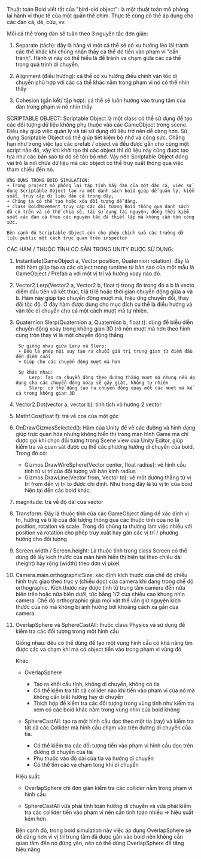 Thuật toán Boid viết tắt của "bird-oid object": là một thuật toán mô phỏng lại hành vi thực tế của một quần thể chim. Thực tế cũng có thể áp dụng cho các đàn cá, dê, cừu, vv. 

Mỗi cá thể trong đàn sẽ tuân theo 3 nguyên tắc đơn giản: 

1. Separate (tách): đây là hàng vi một cá thể sẽ có xu hướng lèo lái tránh các thể khác khi chúng nhận thấy cá thể đó tiến vào phạm vi
"cần tránh". Hành vi này có thể hiểu là để tránh va chạm giữa các cá thể trong quá trình di chuyển.


2. Alignment (điều hướng): cá thể có xu hướng điều chỉnh vận tốc di chuyển phù hợp với các cá thể khác nằm trong phạm vi nó có thể nhìn thấy


3. Cohesion (gắn kết/ tập hợp): cá thể sẽ luôn hướng vào trung tâm của đàn trong phạm vi nó nhìn thấy


SCRIPTABLE OBJECT:
    Scriptable Object là một class có thể sử dụng để tạo các đối tượng dữ liệu không phụ thuộc vào các GameObject trong scene. Điều này giúp việc quản lý và tái sử dụng dữ liệu trở nên dễ dàng hơn. Sử dụng Scriptable Object có thể giúp tiết kiệm bộ nhớ và công sức. Chẳng hạn như trong việc tạo các prefab / object và đều được gắn cho cùng một script nào đó, vậy khi khởi tạo thì các object thì dữ liệu này cũng được tạo tựa như các bản sao từ đó sẽ tốn bộ nhớ. Vậy nên Scriptable Object đóng vai trò là nơi chứa dữ liệu mà các object có thể truy xuất thông qua việc tham chiếu đến nó.

    ỨNG DỤNG TRONG BOID SIMULATION:
    + Trong project mô phỏng lại tập tính bầy đàn của một đàn cá, việc sử dụng Scriptable Object tạo ra một danh sách boid giúp dễ quản lý, kiểm soát, truy cập dữ liệu đàn cá trong đây, 
    + Chúng ta có thể tạo hoặc xóa đối tượng dễ dàng. 
    + class BoidMovement truy cập các đối tượng Boid thông qua danh sách đã có trên và có thể chia sẽ, tái sử dụng tài nguyên, đồng thời kiểm soát các đàn cá theo các nguyên tắc đã thiết lập mà không cần tốn công sức.

    Bên cạnh đó Scriptable Object còn cho phép chỉnh sửa các trường dữ liệu public một cách trực quan trên inspector



CÁC HÀM / THUỘC TÍNH CÓ SẴN TRONG UNITY ĐƯỢC SỬ DỤNG:

1. Instantiate(GameObject a, Vector position, Quaternion rotation): đây là một hàm giúp tạo ra các object trong runtime từ bản sao của một mẫu là GameObject / Prefab a với một vị trí và hướng xoay nào đó.

2. Vector2.Lerp(Vector2 a, Vector2 b, float t) trong đó trong đó a b là vecto điểm đầu tiên và kết thúc, t là tỉ lệ hoặc thời gian chuyển động giữa a và b. Hàm này giúp tạo chuyển động mượt mà, hiệu ứng chuyển đổi, thay đổi tôc độ. Ở đây hàm được dùng cho mục đích cụ thể là điều hướng và vận tốc di chuyển cho cá một cách mượt mà tự nhiên.

3. Quaternion.Slerp(Quaternion a, Quaternion b, float t): dùng để biễu diễn chuyển động xoay trong không gian 3D trở nên mượt mà hơn theo hình cung tròn thay vì là một chuyển động thẳng

        Sự giống nhau giữa Lerp và Slerp:
        + Đều là phép nội suy tạo ra chuỗi giá trị trung gian từ điểm đầu đến điểm cuối
        + Giúp cho các chuyển động mượt mà hơn

        Sự khác nhau:
            Lerp: Tạo ra chuyển động theo đường thẳng mượt mà nhưng nếu áp dụng cho các chuyển động xoay sẽ gây giật, không tự nhiên
            Slerp: có thể dùng tạo ra chuyển động quay một các mượt mà kể cả trong không gian 3D


4. Vector2.Dot(vector a, vector b): tính tích vô hướng 2 vector

5. Mathf.Cos(float f): trả về cos của một góc

6. OnDrawGizmosSelected(): Hàm của Unity để vẽ các đường và hình dạng giúp trực quan hóa nhưng không hiển thị trong màn hình Game mà chỉ được gọi khi chọn đối tượng trong Scene view của Unity Editor, giúp kiểm tra và quan sát được cụ thể các phương hướng di chuyển của boid. Trong đó có:

    + Gizmos.DrawWireSphere(Vector center, float radius): vẽ hình cầu tính từ vị trí của đối tượng với bán kính radius 
    + Gizmos.DrawLine(Vector from, Vector to): vẽ môt đường thẳng từ vị trí from đến vị trí to được chỉ định. Như trong đây là từ vị trí của boid hiện tại đến các boid khác. 

7. magnitude: trả về độ dài của vector

8. Transform:
    Đây là thuộc tính của các GameObject dùng để xác định vị trí, hướng và tỉ lệ của đối tượng thông qua các thuộc tính của nó là position, rotation và scale. Trong đó chúng ta thường làm việc nhiều với position và rotation cho phép truy xuất hay gán các vị trí / phương hướng cho đối tượng
    
9. Screen.width / Screen.height:
    Là thuộc tính trong class Screen có thể dùng để lấy kích thước của màn hình hiển thị hiện tại theo chiều dài (height) hay rộng (width) theo đơn vị pixel. 

10. Camera.main.orthographicSize: xác định kích thước của chế độ chiếu hình trực giao theo trục y (chiều dọc) của camera khi đang trong chế độ orthographic. Kích thước này được tính từ trung tâm camera đến nữa biên trên hoặc nữa biên dưới, tức bằng 1/2 của chiều cao khung nhìn camera. Chế độ orthographic giúp mọi vật thể vẫn giữ nguyên kích thước của nó mà không bị ảnh hưởng bởi khoảng cách xa gần của camera.

11. OverlapSphere và SphereCastAll: thuộc class Physics và sử dụng để kiểm tra các đối tượng trong một hình cầu

    Giống nhau: đêu có thể dùng để tạo một vùng hình cầu có khả năng tìm được các va chạm khi mà có object tiến vào trong phạm vi vùng đó

    Khác: 
    - OverlapSphere
        + Tạo ra khối cầu tĩnh, không di chuyển, không có tia
        + Có thể kiểm tra tất cả collider nào khi tiến vào phạm vi của nó mà không cần biết hướng hay di chuyển
        + Thích hợp để kiểm tra các đối tượng trong vùng tĩnh như kiểm tra xem có các boid khác nằm trong vùng nhìn của boid không
    
    - SphereCastAll: tạo ra một hình cầu dọc theo một tia (ray) và kiểm tra tất cả các Collider mà hình cầu chạm vào trên đường di chuyển của tia.
        + Có thể kiểm tra các đối tượng tiến vào phạm vi hình cầu dọc trên đường di chuyển của tia
        + Phụ thuộc vào độ dài của tia và hướng di chuyển 
        + Có thể tìm các va chạm tong khi di chuyển

    Hiệu suất:
    - OverlapSphere chỉ đơn giản kiểm tra các collider nằm trong phạm vi hình cầu

    - SphereCastAll vừa phải tính toán hướng di chuyển và vừa phải kiểm tra các collider tiến vào phạm vi nên cần tính toán nhiều => hiệu suất kém hơn

    Bên cạnh đó, trong boid simulation này việc áp dụng OverlapSphere sẽ dễ dàng hơn vì vị trí trung tâm đã được gắn vào boid nên không cần quan tâm đến nó đứng yên, nên có thể dùng OverlapSphere để tăng hiệu năng









